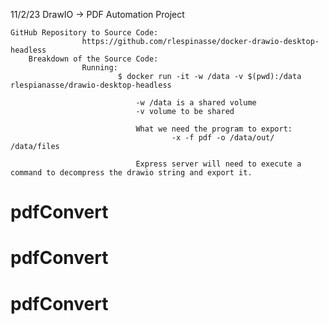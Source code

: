 11/2/23 
	DrawIO -> PDF Automation Project


	GitHub Repository to Source Code:
					https://github.com/rlespinasse/docker-drawio-desktop-headless
		Breakdown of the Source Code:
					Running: 
							$ docker run -it -w /data -v $(pwd):/data rlespianasse/drawio-desktop-headless
				
								-w /data is a shared volume
								-v volume to be shared
							
								What we need the program to export:
										-x -f pdf -o /data/out/ /data/files

								Express server will need to execute a command to decompress the drawio string and export it.	



# pdfConvert
# pdfConvert
# pdfConvert
